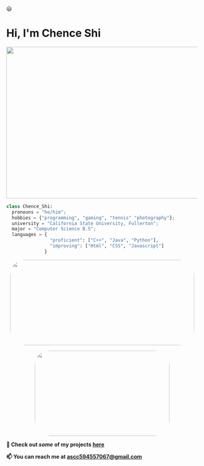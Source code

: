 :smiley:
<h1> Hi, I'm Chence Shi </h1>

<p align="center">
<img src = https://images.pexels.com/photos/3785930/pexels-photo-3785930.jpeg?auto=compress&cs=tinysrgb&w=1260&h=750&dpr=2 width="600" height="400"/>
</p>

```python
class Chence_Shi:
  pronouns = "he/him";
  hobbies = {"programming", "gaming", "tennis" "photography"};
  university = "California State University, Fullerton";
  major = "Computer Science B.S";
  languages = {
                "proficient": ["C++", "Java", "Python"],
                "improving": ["Html", "CSS", "Javascript"]
              }
```
<p align = "center">
<img width="485" height="225" src="https://github-readme-stats.vercel.app/api?username=fLexsooP&count_private=true&show_icons=true&include_all_commits=true&hide=stars&theme=material-palenight" style="border-radius:40px;">
</p>
<p align = "center">
<img width="355" height="225" src="https://github-readme-stats.vercel.app/api/top-langs/?username=fLexsooP&theme=material-palenight&layout=compact&exclude_repo=settings" style="border-radius:40px;">
</p>
<p align="left">

<b> 💼 Check out <em>some</em> of my projects [here](https://github.com/fLexsooP?tab=repositories) </b>

<b> 📫 You can reach me at <a href = "mailto: ascc594557067@gmail.com"> ascc594557067@gmail.com </a> </b>

<!--
**fLexsooP/fLexsooP** is a ✨ _special_ ✨ repository because its `README.md` (this file) appears on your GitHub profile.

Here are some ideas to get you started:

- 🔭 I’m currently working on ...
- 🌱 I’m currently learning ...
- 👯 I’m looking to collaborate on ...
- 🤔 I’m looking for help with ...
- 💬 Ask me about ...
- 📫 How to reach me: ...
- 😄 Pronouns: ...
- ⚡ Fun fact: ...
-->
